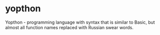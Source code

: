 # yopthon
Yopthon - programming language with syntax that is similar to Basic, but almost all function names replaced with Russian swear words.
